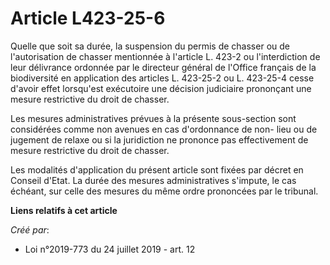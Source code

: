 # Article L423-25-6

Quelle que soit sa durée, la suspension du permis de chasser ou de l'autorisation de chasser mentionnée à l'article L. 423-2
ou l'interdiction de leur délivrance ordonnée par le directeur général de l'Office français de la biodiversité en application
des articles L. 423-25-2 ou L. 423-25-4 cesse d'avoir effet lorsqu'est exécutoire une décision judiciaire prononçant une
mesure restrictive du droit de chasser.

Les mesures administratives prévues à la présente sous-section sont considérées comme non avenues en cas d'ordonnance de non-
lieu ou de jugement de relaxe ou si la juridiction ne prononce pas effectivement de mesure restrictive du droit de chasser.

Les modalités d'application du présent article sont fixées par décret en Conseil d'Etat. La durée des mesures administratives
s'impute, le cas échéant, sur celle des mesures du même ordre prononcées par le tribunal.

**Liens relatifs à cet article**

_Créé par_:

  - Loi n°2019-773 du 24 juillet 2019 - art. 12
